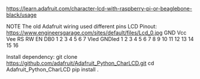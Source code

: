 https://learn.adafruit.com/character-lcd-with-raspberry-pi-or-beaglebone-black/usage

NOTE The old Adafruit wiring used different pins
LCD Pinout: https://www.engineersgarage.com/sites/default/files/Lcd_0.jpg
  GND Vcc Vee RS RW EN DB0 1  2  3  4  5  6  7  Vled GNDled
  1   2   3   4  5  6  7   8  9  10 11 12 13 14 15   16

Install dependency:
git clone https://github.com/adafruit/Adafruit_Python_CharLCD.git
cd Adafruit_Python_CharLCD
pip install .



